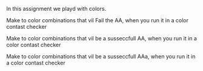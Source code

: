 In this assignment we playd with colors. 

Make to color combinations that vil Fail the AA, when you run it in a color contast checker 

Make to color combinations that vil be a susseccfull AA, when you run it in a color contast checker  

Make to color combinations that vil be a susseccfull AAa, when you run it in a color contast checker  

